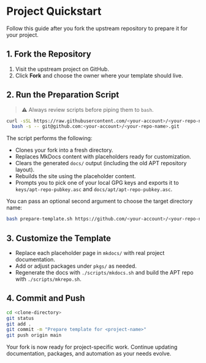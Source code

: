 # Project Quickstart

Follow this guide after you fork the upstream repository to prepare it for your project.

## 1. Fork the Repository

1. Visit the upstream project on GitHub.
2. Click **Fork** and choose the owner where your template should live.

## 2. Run the Preparation Script

> ⚠️ Always review scripts before piping them to `bash`.

```bash
curl -sSL https://raw.githubusercontent.com/<your-account>/<your-repo-name>/main/prepare-template.sh | \
  bash -s -- git@github.com:<your-account>/<your-repo-name>.git
```

The script performs the following:

- Clones your fork into a fresh directory.
- Replaces MkDocs content with placeholders ready for customization.
- Clears the generated `docs/` output (including the old APT repository layout).
- Rebuilds the site using the placeholder content.
- Prompts you to pick one of your local GPG keys and exports it to `keys/apt-repo-pubkey.asc` and `docs/apt/apt-repo-pubkey.asc`.

You can pass an optional second argument to choose the target directory name:

```bash
bash prepare-template.sh https://github.com/<your-account>/<your-repo-name>.git my-project-docs
```

## 3. Customize the Template

- Replace each placeholder page in `mkdocs/` with real project documentation.
- Add or adjust packages under `pkgs/` as needed.
- Regenerate the docs with `./scripts/mkdocs.sh` and build the APT repo with `./scripts/mkrepo.sh`.

## 4. Commit and Push

```bash
cd <clone-directory>
git status
git add .
git commit -m "Prepare template for <project-name>"
git push origin main
```

Your fork is now ready for project-specific work. Continue updating documentation, packages, and automation as your needs evolve.
